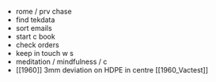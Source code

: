 - rome / prv chase
- find tekdata
- sort emails
- start c book
- check orders
- keep in touch w s
- meditation / mindfulness / c
- [[1960]] 3mm deviation on HDPE in centre [[1960_Vactest]]